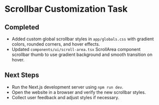 # Scrollbar Customization Task

## Completed
- Added custom global scrollbar styles in `app/globals.css` with gradient colors, rounded corners, and hover effects.
- Updated `components/ui/scroll-area.tsx` ScrollArea component scrollbar thumb to use gradient background and smooth transition on hover.

## Next Steps
- Run the Next.js development server using `npm run dev`.
- Open the website in a browser and verify the new scrollbar styles.
- Collect user feedback and adjust styles if necessary.
